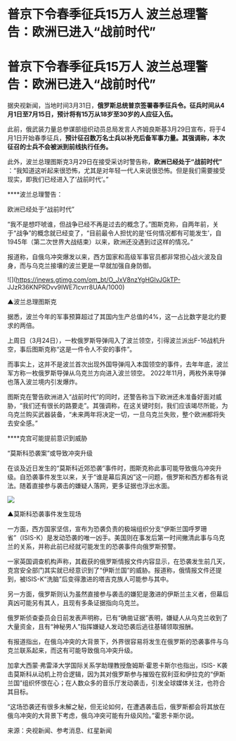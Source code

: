 # 普京下令春季征兵15万人 波兰总理警告：欧洲已进入“战前时代”

# 普京下令春季征兵15万人 波兰总理警告：欧洲已进入“战前时代”

据央视新闻，当地时间3月31日，**俄罗斯总统普京签署春季征兵令。征兵时间从4月1日至7月15日，预计将有15万从18岁至30岁的人应征入伍。**

此前，俄武装力量总参谋部组织动员总局发言人齐姆良斯基3月29日宣布，将于4月1日开始春季征兵，**预计征召数万名士兵以补充后备军事力量。其强调称，本次征召的士兵不会被派到前线执行任务。**

此外，波兰总理图斯克3月29日在接受采访时警告称，**欧洲已经处于“战前时代”**
：“我知道这听起来很恐怖，尤其是对年轻一代人来说很恐怖。但是我们需要接受现实，即我们已经进入了‘战前时代’。”

****波兰总理警告：

欧洲已经处于“战前时代”

“我不是想吓唬谁，但战争已经不再是过去的概念了。”图斯克称，自两年前，关于“战争”的概念就已经变了，“目前最令人担忧的是‘任何情况都有可能发生’，自1945年（第二次世界大战结束）以来，欧洲还没遇到过这样的情况。”

报道称，自俄乌冲突爆发以来，西方国家和高级军事官员都非常担心战火波及自身，而与乌克兰接壤的波兰更是一早就加强自身防御。

![](https://inews.gtimg.com/om_bt/O_JxV8nzYgHGlvJGkTP-
JJzR36KNPRDvv9IWE7lcvrr8UAA/1000)

▲波兰总理图斯克

据悉，波兰今年的军事预算超过了其国内生产总值的4%，这一占比数字是北约要求的两倍。

上周日（3月24日），一枚俄罗斯导弹闯入了波兰领空，引得波兰派出F-16战机升空，事后图斯克称“这是一件令人不安的事件”。

而事实上，这并不是波兰首次出现外国导弹闯入本国领空的事件，去年年底，波兰军方称一枚俄罗斯导弹从乌克兰方向进入波兰领空。
2022年11月，两枚外来导弹也落入波兰境内引发爆炸。

图斯克在警告欧洲进入“战前时代”的同时，还警告称当下欧洲还未准备好面对威胁，“我们还有很长的路要走”。其强调称，在这关键时刻，我们应该竭尽所能，为乌克兰购买武器装备，“未来两年将决定一切，一旦乌克兰失败，整个欧洲都将失去安全感。”

****克宫可能提前意识到威胁

“莫斯科恐袭案”或导致冲突升级

在谈及近日发生的“莫斯科近郊恐袭”事件时，图斯克称此事可能导致俄乌冲突升级。自恐袭事件发生以来，关于“谁是幕后真凶”这一问题，俄罗斯和西方都各有说法。随着直接参与袭击的嫌疑人落网，更多证据也浮出水面。

![](https://inews.gtimg.com/om_bt/OuajU5enNrFUwf0J_EacQ7DyFOtr2lG3BECZn93o3LfU4AA/1000)

▲莫斯科恐袭事件发生现场

一方面，西方国家坚信，宣布为恐袭负责的极端组织分支“伊斯兰国呼罗珊省”（ISIS-K）是发动恐袭的唯一凶手。美国则在事发后第一时间撇清此事与乌克兰的关系，并称此前已经就可能发生的恐袭事件向俄罗斯预警。

一家英国调查机构声称，其截获的俄罗斯情报文件内容显示，在恐袭发生前几天，克宫安全部门其实就已经意识到了“伊斯兰国”的威胁。报道称，俄情报文件还提到，被ISIS-K“洗脑”后变得激进的塔吉克族人可能参与其中。

另一方面，俄罗斯则认为虽然直接参与袭击的嫌犯是激进的伊斯兰主义者，但幕后真凶可能另有其人，且现有多条证据指向乌克兰。

俄罗斯侦查委员会日前发表声明称，已有“确凿证据”表明，嫌疑人从乌克兰收到了大量资金，且有“神秘男人”指挥嫌疑人发动恐袭后逃往基辅领取报酬。

有报道指出，在俄乌冲突的大背景下，外界很容易将发生在俄罗斯的恐袭事件与乌克兰联系起来，而这有可能导致俄乌冲突升级。

加拿大西蒙·弗雷泽大学国际关系学助理教授詹姆斯·霍恩卡斯尔也指出，ISIS-
K袭击莫斯科从动机上符合逻辑，因为其对俄罗斯参与摧毁在叙利亚和伊拉克的“伊斯兰国”组织怀恨在心；在人数众多的音乐厅发动袭击，引发全球媒体关注，也符合其目标。

“这场恐袭还有很多未解之秘，但无论如何，在遭遇袭击后，俄罗斯都会将其放在俄乌冲突的大背景下考虑，俄乌冲突可能有升级风险。”霍恩卡斯尔说。

来源：央视新闻、参考消息、红星新闻

